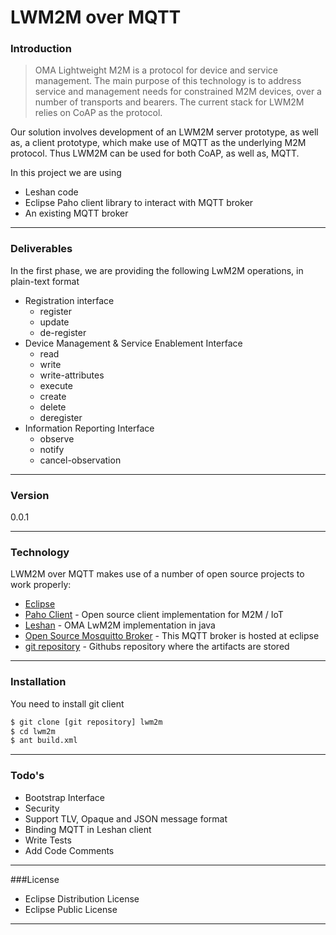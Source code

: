 # LWM2M over MQTT
### Introduction
> OMA Lightweight M2M is a protocol for device and service management. The main purpose of this 
> technology is to address service and management needs for constrained M2M devices, over a number
> of transports and bearers. The current stack for LWM2M relies on CoAP as the protocol.

Our solution involves development of an LWM2M server prototype, as well as, a client prototype, which make use of MQTT as the underlying M2M protocol. Thus LWM2M can be used for both CoAP, as well as, MQTT.

In this project we are using
  - Leshan code 
  - Eclipse Paho client library to interact with MQTT broker
  - An existing MQTT broker

---
### Deliverables
In the first phase, we are providing the following LwM2M operations, in plain-text format
  - Registration interface
    -   register
    -   update
    -   de-register
  - Device Management & Service Enablement Interface
    - read
    - write
    - write-attributes
    - execute
    - create
    - delete
    - deregister
  - Information Reporting Interface 
    - observe
    - notify
    - cancel-observation

---
### Version
0.0.1

---
### Technology

LWM2M over MQTT makes use of a number of open source projects to work properly:

* [Eclipse] 
* [Paho Client] - Open source client implementation for M2M / IoT
* [Leshan] - OMA LwM2M implementation in java
* [Open Source Mosquitto Broker] - This MQTT broker is hosted at eclipse 
* [git repository] - Githubs repository where the artifacts are stored

---
### Installation

You need to install git client

```sh
$ git clone [git repository] lwm2m
$ cd lwm2m
$ ant build.xml
```

---
### Todo's
 - Bootstrap Interface
 - Security
 - Support TLV, Opaque and JSON message format
 - Binding MQTT in Leshan client
 - Write Tests
 - Add Code Comments

---
###License
 - Eclipse Distribution License
 - Eclipse Public License 

---

[eclipse]:http://www.eclipse.org/
[Paho Client]:http://twitter.com/thomasfuchs
[Leshan]:https://github.com/eclipse/leshan
[Open Source Mosquitto Broker]:http://iot.eclipse.org/sandbox.html
[git repository]:http://github.com/sathipal/lwm2m_over_mqtt
